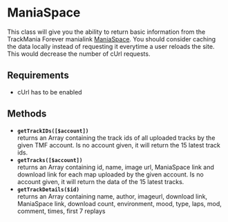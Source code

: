 ManiaSpace
==========
This class will give you the ability to return basic information from the TrackMania Forever manialink [ManiaSpace](tmtp:///:maniaspace "tmtp:///:ManiaSpace").
You should consider caching the data locally instead of requesting it everytime a user reloads the site. This would decrease the number of cUrl requests.

Requirements
------------
- cUrl has to be enabled

Methods
-------
- **`getTrackIDs([$account])`**  
returns an Array containing the track ids of all uploaded tracks by the given TMF account. Is no account given, it will return the 15 latest track ids.
- **`getTracks([$account])`**  
returns an Array containing id, name, image url, ManiaSpace link and download link for each map uploaded by the given account. Is no account given, it will return the data of the 15 latest tracks.
- **`getTrackDetails($id)`**  
returns an Array containing name, author, imageurl, download link, ManiaSpace link, download count, environment, mood, type, laps, mod, comment, times, first 7 replays
